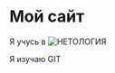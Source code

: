 # Мой сайт

Я учусь в ![НЕТОЛОГИЯ](https://netology.ru/dist/public/89097e645ef271b8c7f2.svg)

Я изучаю GIT